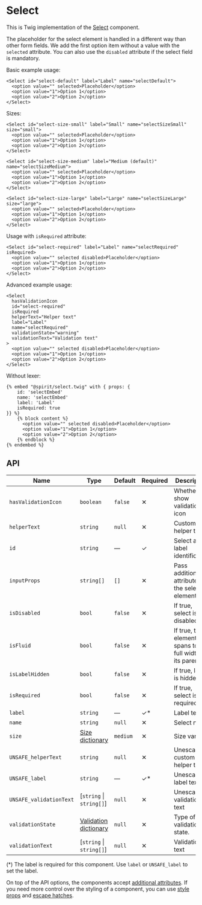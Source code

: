 # Select

This is Twig implementation of the [Select][select] component.

The placeholder for the select element is handled in a different way than other form fields.
We add the first option item without a value with the `selected` attribute. You can also use the `disabled` attribute
if the select field is mandatory.

Basic example usage:

```twig
<Select id="select-default" label="Label" name="selectDefault">
  <option value="" selected>Placeholder</option>
  <option value="1">Option 1</option>
  <option value="2">Option 2</option>
</Select>
```

Sizes:

```twig
<Select id="select-size-small" label="Small" name="selectSizeSmall" size="small">
  <option value="" selected>Placeholder</option>
  <option value="1">Option 1</option>
  <option value="2">Option 2</option>
</Select>

<Select id="select-size-medium" label="Medium (default)" name="selectSizeMedium">
  <option value="" selected>Placeholder</option>
  <option value="1">Option 1</option>
  <option value="2">Option 2</option>
</Select>

<Select id="select-size-large" label="Large" name="selectSizeLarge" size="large">
  <option value="" selected>Placeholder</option>
  <option value="1">Option 1</option>
  <option value="2">Option 2</option>
</Select>
```

Usage with `isRequired` attribute:

```twig
<Select id="select-required" label="Label" name="selectRequired" isRequired>
  <option value="" selected disabled>Placeholder</option>
  <option value="1">Option 1</option>
  <option value="2">Option 2</option>
</Select>
```

Advanced example usage:

```twig
<Select
  hasValidationIcon
  id="select-required"
  isRequired
  helperText="Helper text"
  label="Label"
  name="selectRequired"
  validationState="warning"
  validationText="Validation text"
>
  <option value="" selected disabled>Placeholder</option>
  <option value="1">Option 1</option>
  <option value="2">Option 2</option>
</Select>
```

Without lexer:

```twig
{% embed "@spirit/select.twig" with { props: {
    id: 'selectEmbed'
    name: 'selectEmbed'
    label: 'Label'
    isRequired: true
}} %}
    {% block content %}
      <option value="" selected disabled>Placeholder</option>
      <option value="1">Option 1</option>
      <option value="2">Option 2</option>
    {% endblock %}
{% endembed %}
```

## API

| Name                    | Type                                           | Default  | Required | Description                                                |
| ----------------------- | ---------------------------------------------- | -------- | -------- | ---------------------------------------------------------- |
| `hasValidationIcon`     | `boolean`                                      | `false`  | ✕        | Whether to show validation icon                            |
| `helperText`            | `string`                                       | `null`   | ✕        | Custom helper text                                         |
| `id`                    | `string`                                       | —        | ✓        | Select and label identification                            |
| `inputProps`            | `string[]`                                     | `[]`     | ✕        | Pass additional attributes to the select element           |
| `isDisabled`            | `bool`                                         | `false`  | ✕        | If true, select is disabled                                |
| `isFluid`               | `bool`                                         | `false`  | ✕        | If true, the element spans to the full width of its parent |
| `isLabelHidden`         | `bool`                                         | `false`  | ✕        | If true, label is hidden                                   |
| `isRequired`            | `bool`                                         | `false`  | ✕        | If true, select is required                                |
| `label`                 | `string`                                       | —        | ✓\*      | Label text                                                 |
| `name`                  | `string`                                       | `null`   | ✕        | Select name                                                |
| `size`                  | [Size dictionary][dictionary-size]             | `medium` | ✕        | Size variant                                               |
| `UNSAFE_helperText`     | `string`                                       | `null`   | ✕        | Unescaped custom helper text                               |
| `UNSAFE_label`          | `string`                                       | —        | ✓\*      | Unescaped label text                                       |
| `UNSAFE_validationText` | \[`string` \| `string[]`]                      | `null`   | ✕        | Unescaped validation text                                  |
| `validationState`       | [Validation dictionary][dictionary-validation] | `null`   | ✕        | Type of validation state.                                  |
| `validationText`        | \[`string` \| `string[]`]                      | `null`   | ✕        | Validation text                                            |

(\*) The label is required for this component. Use `label` or `UNSAFE_label` to set the label.

On top of the API options, the components accept [additional attributes][readme-additional-attributes].
If you need more control over the styling of a component, you can use [style props][readme-style-props]
and [escape hatches][readme-escape-hatches].

[dictionary-size]: https://github.com/lmc-eu/spirit-design-system/blob/main/docs/DICTIONARIES.md#size
[dictionary-validation]: https://github.com/lmc-eu/spirit-design-system/blob/main/docs/DICTIONARIES.md#validation
[readme-additional-attributes]: https://github.com/lmc-eu/spirit-design-system/blob/main/packages/web-twig/README.md#additional-attributes
[readme-escape-hatches]: https://github.com/lmc-eu/spirit-design-system/blob/main/packages/web-twig/README.md#escape-hatches
[readme-style-props]: https://github.com/lmc-eu/spirit-design-system/blob/main/packages/web-twig/README.md#style-props
[select]: https://github.com/lmc-eu/spirit-design-system/tree/main/packages/web/src/scss/components/Select
